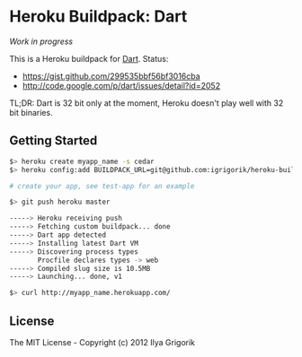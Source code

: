 # Heroku Buildpack: Dart

*Work in progress*

This is a Heroku buildpack for [Dart](http://www.dartlang.org/). Status:

- https://gist.github.com/299535bbf56bf3016cba
- http://code.google.com/p/dart/issues/detail?id=2052

TL;DR: Dart is 32 bit only at the moment, Heroku doesn't play well with 32 bit binaries.

## Getting Started

```bash
$> heroku create myapp_name -s cedar
$> heroku config:add BUILDPACK_URL=git@github.com:igrigorik/heroku-buildpack-dart.git

# create your app, see test-app for an example

$> git push heroku master

-----> Heroku receiving push
-----> Fetching custom buildpack... done
-----> Dart app detected
-----> Installing latest Dart VM
-----> Discovering process types
       Procfile declares types -> web
-----> Compiled slug size is 10.5MB
-----> Launching... done, v1

$> curl http://myapp_name.herokuapp.com/
```

## License

The MIT License - Copyright (c) 2012 Ilya Grigorik